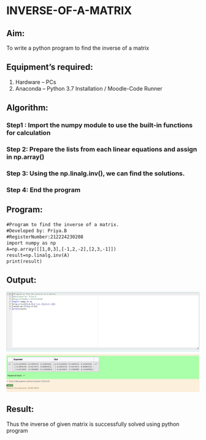 # INVERSE-OF-A-MATRIX
## Aim:
To write a python program to find the inverse of a matrix
## Equipment’s required:
1. 	Hardware – PCs
2. 	Anaconda – Python 3.7 Installation / Moodle-Code Runner
## Algorithm:
### Step1 : Import the numpy module to use the built-in functions for calculation 
### Step 2: Prepare the lists from each linear equations and assign in np.array() 
### Step 3: Using the np.linalg.inv(), we can find the solutions.
### Step 4: End the program
## Program:
```
#Program to find the inverse of a matrix.
#Developed by: Priya.B
#RegisterNumber:212224230208
import numpy as np
A=np.array([[1,0,3],[-1,2,-2],[2,3,-1]])
result=np.linalg.inv(A)
print(result)
```
## Output:
![alt text](<Screenshot 2025-03-25 012249.png>)


## Result:
Thus the inverse of given matrix is successfully solved using python program

